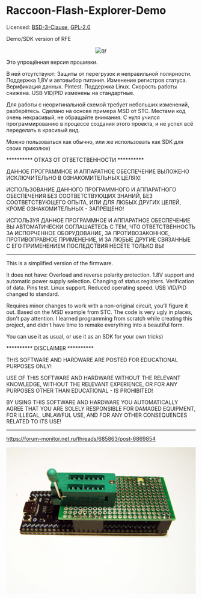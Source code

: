 # Raccoon-Flash-Explorer-Demo

Licensed: [BSD-3-Clause](LICENSE-BSD), [GPL-2.0](GPL-v2.0)

Demo/SDK version of RFE

<p align="center">
 <img src="avatar.ico" alt="qr"/>
</p>

Это упрощённая версия прошивки.

В ней отсутствуют:
  Защиты от перегрузок и неправильной полярности.
  Поддержка 1,8V и автовыбор питания.
  Изменение регистров статуса.
  Верификация данных.
  Pintest.
  Поддержка Linux.
  Скорость работы снижена.
  USB VID/PID изменены на стандартные.

Для работы с неоригинальной схемой требует небольших изменений, разберётесь.
Сделано на основе примера MSD от STC.
Местами код очень некрасивый, не обращайте внимания. С нуля учился программированию в процессе создания этого проекта, и не успел всё переделать в красивый вид.

Можно пользоваться как обычно, или же использовать как SDK для своих приколюх) 

**********     ОТКАЗ ОТ ОТВЕТСТВЕННОСТИ     **********

ДАННОЕ ПРОГРАММНОЕ И АППАРАТНОЕ ОБЕСПЕЧЕНИЕ ВЫЛОЖЕНО ИСКЛЮЧИТЕЛЬНО В ОЗНАКОМИТЕЛЬНЫХ ЦЕЛЯХ! 

ИСПОЛЬЗОВАНИЕ ДАННОГО ПРОГРАММНОГО И АППАРАТНОГО ОБЕСПЕЧЕНИЯ БЕЗ СООТВЕТСТВУЮЩИХ ЗНАНИЙ, БЕЗ СООТВЕТСТВУЮЩЕГО ОПЫТА, ИЛИ ДЛЯ ЛЮБЫХ ДРУГИХ ЦЕЛЕЙ, КРОМЕ ОЗНАКОМИТЕЛЬНЫХ - ЗАПРЕЩЕНО!

ИСПОЛЬЗУЯ ДАННОЕ ПРОГРАММНОЕ И АППАРАТНОЕ ОБЕСПЕЧЕНИЕ ВЫ АВТОМАТИЧЕСКИ СОГЛАШАЕТЕСЬ С ТЕМ, ЧТО ОТВЕТСТВЕННОСТЬ ЗА ИСПОРЧЕННОЕ ОБОРУДОВАНИЕ, ЗА ПРОТИВОЗАКОННОЕ, ПРОТИВОПРАВНОЕ ПРИМЕНЕНИЕ, И ЗА ЛЮБЫЕ ДРУГИЕ СВЯЗАННЫЕ С ЕГО ПРИМЕНЕНИЕМ ПОСЛЕДСТВИЯ НЕСЁТЕ ТОЛЬКО ВЫ!

**********
This is a simplified version of the firmware.

It does not have:
Overload and reverse polarity protection.
1.8V support and automatic power supply selection.
Changing of status registers.
Verification of data.
Pins test.
Linux support.
Reduced operating speed.
USB VID/PID changed to standard.

Requires minor changes to work with a non-original circuit, you'll figure it out.
Based on the MSD example from STC.
The code is very ugly in places, don't pay attention. I learned programming from scratch while creating this project, and didn't have time to remake everything into a beautiful form.

You can use it as usual, or use it as an SDK for your own tricks)

**********     DISCLAIMER     **********

THIS SOFTWARE AND HARDWARE ARE POSTED FOR EDUCATIONAL PURPOSES ONLY!

USE OF THIS SOFTWARE AND HARDWARE WITHOUT THE RELEVANT KNOWLEDGE, WITHOUT THE RELEVANT EXPERIENCE, OR FOR ANY PURPOSES OTHER THAN EDUCATIONAL - IS PROHIBITED!

BY USING THIS SOFTWARE AND HARDWARE YOU AUTOMATICALLY AGREE THAT YOU ARE SOLELY RESPONSIBLE FOR DAMAGED EQUIPMENT, FOR ILLEGAL, UNLAWFUL USE, AND FOR ANY OTHER CONSEQUENCES RELATED TO ITS USE!

**********************************************************************************

https://forum-monitor.net.ru/threads/685863/post-6869854
<p align="center">
 <img src="RFE_DIY.jpg" alt="qr"/>
</p>
